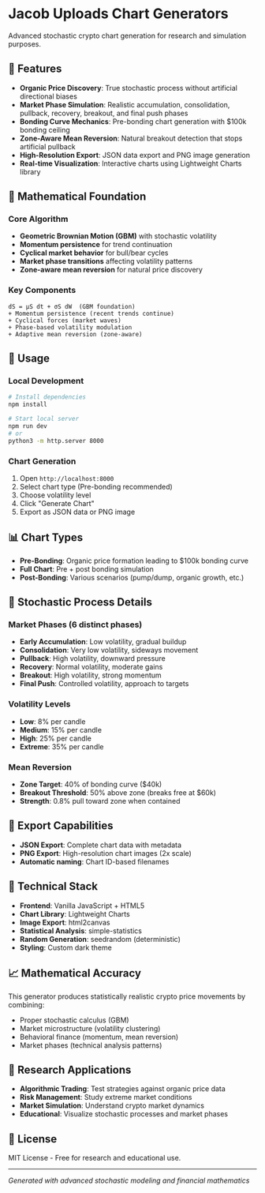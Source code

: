 # Jacob Uploads Chart Generators

Advanced stochastic crypto chart generation for research and simulation purposes.

## 🎯 Features

- **Organic Price Discovery**: True stochastic process without artificial directional biases
- **Market Phase Simulation**: Realistic accumulation, consolidation, pullback, recovery, breakout, and final push phases
- **Bonding Curve Mechanics**: Pre-bonding chart generation with $100k bonding ceiling
- **Zone-Aware Mean Reversion**: Natural breakout detection that stops artificial pullback
- **High-Resolution Export**: JSON data export and PNG image generation
- **Real-time Visualization**: Interactive charts using Lightweight Charts library

## 🔬 Mathematical Foundation

### Core Algorithm
- **Geometric Brownian Motion (GBM)** with stochastic volatility
- **Momentum persistence** for trend continuation
- **Cyclical market behavior** for bull/bear cycles
- **Market phase transitions** affecting volatility patterns
- **Zone-aware mean reversion** for natural price discovery

### Key Components
```
dS = μS dt + σS dW  (GBM foundation)
+ Momentum persistence (recent trends continue)
+ Cyclical forces (market waves)
+ Phase-based volatility modulation
+ Adaptive mean reversion (zone-aware)
```

## 🚀 Usage

### Local Development
```bash
# Install dependencies
npm install

# Start local server
npm run dev
# or
python3 -m http.server 8000
```

### Chart Generation
1. Open `http://localhost:8000`
2. Select chart type (Pre-bonding recommended)
3. Choose volatility level
4. Click "Generate Chart"
5. Export as JSON data or PNG image

## 📊 Chart Types

- **Pre-Bonding**: Organic price formation leading to $100k bonding curve
- **Full Chart**: Pre + post bonding simulation
- **Post-Bonding**: Various scenarios (pump/dump, organic growth, etc.)

## 🧮 Stochastic Process Details

### Market Phases (6 distinct phases)
- **Early Accumulation**: Low volatility, gradual buildup
- **Consolidation**: Very low volatility, sideways movement
- **Pullback**: High volatility, downward pressure
- **Recovery**: Normal volatility, moderate gains
- **Breakout**: High volatility, strong momentum
- **Final Push**: Controlled volatility, approach to targets

### Volatility Levels
- **Low**: 8% per candle
- **Medium**: 15% per candle
- **High**: 25% per candle
- **Extreme**: 35% per candle

### Mean Reversion
- **Zone Target**: 40% of bonding curve ($40k)
- **Breakout Threshold**: 50% above zone (breaks free at $60k)
- **Strength**: 0.8% pull toward zone when contained

## 🎨 Export Capabilities

- **JSON Export**: Complete chart data with metadata
- **PNG Export**: High-resolution chart images (2x scale)
- **Automatic naming**: Chart ID-based filenames

## 🔧 Technical Stack

- **Frontend**: Vanilla JavaScript + HTML5
- **Chart Library**: Lightweight Charts
- **Image Export**: html2canvas
- **Statistical Analysis**: simple-statistics
- **Random Generation**: seedrandom (deterministic)
- **Styling**: Custom dark theme

## 📈 Mathematical Accuracy

This generator produces statistically realistic crypto price movements by combining:
- Proper stochastic calculus (GBM)
- Market microstructure (volatility clustering)
- Behavioral finance (momentum, mean reversion)
- Market phases (technical analysis patterns)

## 🎯 Research Applications

- **Algorithmic Trading**: Test strategies against organic price data
- **Risk Management**: Study extreme market conditions
- **Market Simulation**: Understand crypto market dynamics
- **Educational**: Visualize stochastic processes and market phases

## 📄 License

MIT License - Free for research and educational use.

---

*Generated with advanced stochastic modeling and financial mathematics*
